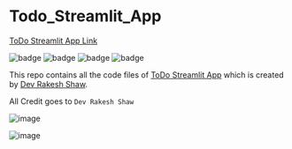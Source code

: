 # Todo_Streamlit_App

[ToDo Streamlit App Link](https://dev-rakeshshaw-todo-streamlit-app-app-gezgkn.streamlit.app/)

![badge](https://img.shields.io/badge/Developer-Rakesh%20Shaw-blueviolet)
![badge](https://img.shields.io/badge/Framework-Streamlit-red)
![badge](https://img.shields.io/badge/Database-Streamlit-green)
![badge](https://img.shields.io/badge/Language-Python-brightgreen)

This repo contains all the code files of [ToDo Streamlit App](https://dev-rakeshshaw-todo-streamlit-app-app-gezgkn.streamlit.app/) which is created by [Dev Rakesh Shaw](https://github.com/dev-rakeshshaw/).

All Credit goes to `Dev Rakesh Shaw`

![image](https://user-images.githubusercontent.com/88075256/213873064-0a8db229-ec8c-4b71-afb1-5e42f36b8416.png)

![image](https://user-images.githubusercontent.com/88075256/213873107-82a65a90-5736-4c47-aa35-7c9929875ee1.png)


